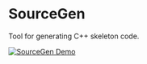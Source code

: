 # SourceGen
Tool for generating C++ skeleton code. 

[![SourceGen Demo](http://img.youtube.com/vi/MD3Moce921M/0.jpg)](https://www.youtube.com/watch?v=MD3Moce921M "SourceGen Demo")
